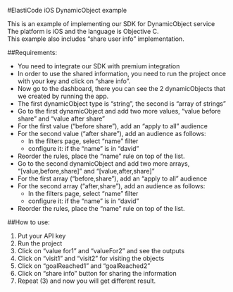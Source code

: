 #ElastiCode iOS DynamicObject example

This is an example of implementing our SDK for DynamicObject service  
The platform is iOS and the language is Objective C.  
This example also includes “share user info” implementation.

##Requirements:

- You need to integrate our SDK with premium integration
- In order to use the shared information, you need to run the project once with your key and click on “share info”.
- Now go to the dashboard, there you can see the 2 dynamicObjects that we created by running the app.
- The first dynamicObject type is “string”, the second is “array of strings” 
- Go to the first dynamicObject and add two more values, “value before share” and “value after share”
- For the first value (“before share”), add an “apply to all” audience
- For the second value (“after share”), add an audience as follows:
	- In the filters page, select “name” filter
	- configure it: if the “name” is in “david”
- Reorder the rules, place the “name” rule on top of the list.
- Go to the second dynamicObject and add two more arrays, “[value,before,share]” and “[value,after,share]”
- For the first array (“before,share”), add an “apply to all” audience
- For the second array (“after,share”), add an audience as follows:
	- In the filters page, select “name” filter
	- configure it: if the “name” is in “david”
- Reorder the rules, place the “name” rule on top of the list.


##How to use:

1) Put your API key  
2) Run the project  
3) Click on “value for1” and “valueFor2” and see the outputs  
4) Click on “visit1” and “visit2” for visiting the objects   
5) Click on “goalReached1” and “goalReached2”  
6) Click on “share info” button for sharing the information  
7) Repeat (3) and now you will get different result.